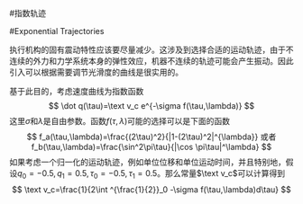 #指数轨迹

#Exponential Trajectories 

执行机构的固有震动特性应该要尽量减少。这涉及到选择合适的运动轨迹，由于不连续的外力和力学系统本身的弹性效应，机器不连续的轨迹可能会产生振动。因此引入可以根据需要调节光滑度的曲线是很实用的。

基于此目的，考虑速度曲线为指数函数
$$
\dot q(\tau)=\text v_c e^{-\sigma f(\tau,\lambda)}
$$
这里$\sigma$和$\lambda$是自由参数。函数$f(\tau,\lambda)$可能的选择可以是下面的函数
$$
f_a(\tau,\lambda)=\frac{(2\tau)^2}{|1-(2\tau)^2|^{\lambda}} 或者 f_b(\tau,\lambda)=\frac{\sin^2\pi\tau}{|\cos \pi\tau|^\lambda}
$$
如果考虑一个归一化的运动轨迹，例如单位位移和单位运动时间，并且特别地，假设$q_0=-0.5,q_1=0.5,\tau _0=-0.5,\tau_1=0.5$。那么常量$\text v_c$可以计算得到
$$
\text v_c=\frac{1}{2\int ^{\frac{1}{2}}_0 -\sigma f(\tau,\lambda)d\tau}
$$



